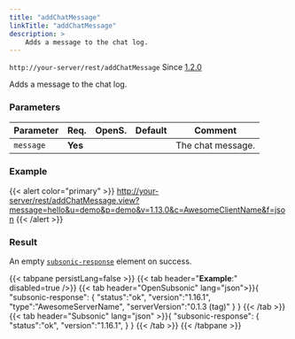 ```yaml
---
title: "addChatMessage"
linkTitle: "addChatMessage"
description: >
    Adds a message to the chat log.
---
```


`http://your-server/rest/addChatMessage` Since [1.2.0](../../subsonic-versions)

Adds a message to the chat log.

### Parameters

| Parameter | Req. | OpenS. | Default | Comment |
| --- | --- | --- | --- | --- |
| `message` | **Yes** |   |  | The chat message. |

### Example

{{< alert color="primary" >}} <http://your-server/rest/addChatMessage.view?message=hello&u=demo&p=demo&v=1.13.0&c=AwesomeClientName&f=json> {{< /alert >}}

### Result

An empty [`subsonic-response`](../../responses/subsonic-response) element on success.

{{< tabpane persistLang=false >}}
{{< tab header="**Example**:" disabled=true />}}
{{< tab header="OpenSubsonic" lang="json">}}{
  "subsonic-response": {
    "status":"ok",
    "version":"1.16.1",
    "type":"AwesomeServerName",
    "serverVersion":"0.1.3 (tag)"
  }
}
{{< /tab >}}
{{< tab header="Subsonic" lang="json" >}}{
  "subsonic-response": {
    "status":"ok",
    "version":"1.16.1",
  }
}
{{< /tab >}}
{{< /tabpane >}}
